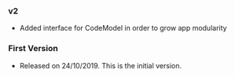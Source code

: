 ### v2
- Added interface for CodeModel in order to grow app modularity

### First Version
- Released on 24/10/2019. This is the initial version.
